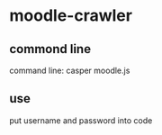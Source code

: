 # moodle-crawler
## commond line
command line: casper moodle.js
## use
put username and password into code
